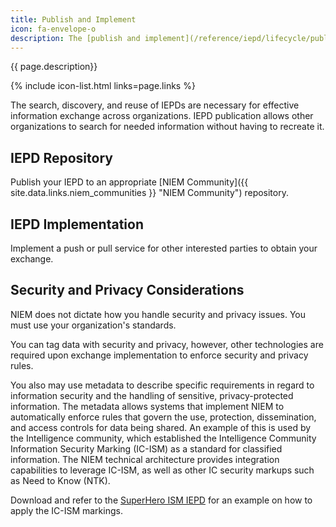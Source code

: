 ```yaml
---
title: Publish and Implement
icon: fa-envelope-o
description: The [publish and implement](/reference/iepd/lifecycle/publish-and-implement/ "Reference - Publish and Implement") phase is the last phase of IEPD development.
---
```


{{ page.description}}

{% include icon-list.html links=page.links %}

The search, discovery, and reuse of IEPDs are necessary for effective information exchange across organizations. IEPD publication allows other organizations to search for needed information without having to recreate it.

## IEPD Repository

Publish your IEPD to an appropriate [NIEM Community]({{ site.data.links.niem_communities }} "NIEM Community") repository.

## IEPD Implementation

Implement a push or pull service for other interested parties to obtain your exchange.

## Security and Privacy Considerations

NIEM does not dictate how you handle security and privacy issues. You must use your organization's standards.

You can tag data with security and privacy, however, other technologies are required upon exchange implementation to enforce security and privacy rules.

You also may use metadata to describe specific requirements in regard to information security and the handling of sensitive, privacy-protected information. The metadata allows systems that implement NIEM to automatically enforce rules that govern the use, protection, dissemination, and access controls for data being shared. An example of this is used by the Intelligence community, which established the Intelligence Community Information Security Marking (IC-ISM) as a standard for classified information. The NIEM technical architecture provides integration capabilities to leverage IC-ISM, as well as other IC security markups such as Need to Know (NTK).

Download and refer to the [SuperHero ISM IEPD](assets/SuperHero-ism.zip "SuperHero ISM IEPD") for an example on how to apply the IC-ISM markings.